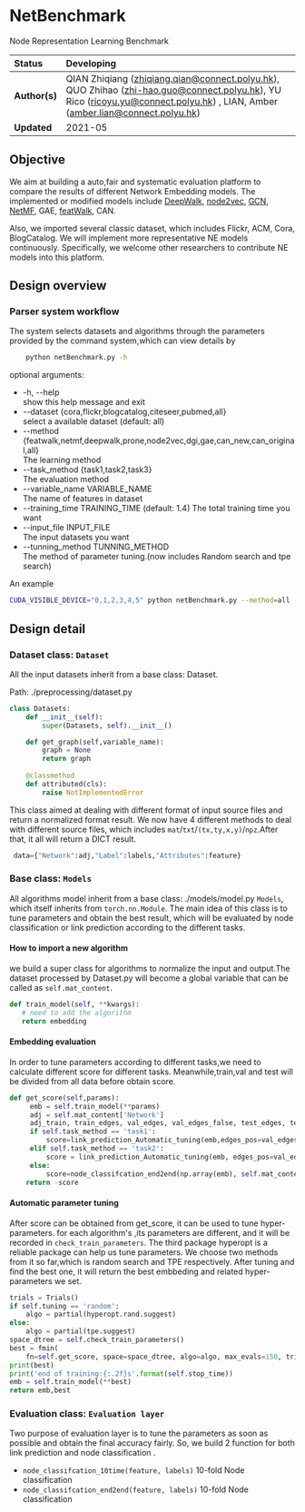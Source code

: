 # NetBenchmark
Node Representation Learning Benchmark


| Status        | Developing      |
:-------------- |:---------------------------------------------------- |
| **Author(s)** | QIAN Zhiqiang (zhiqiang.qian@connect.polyu.hk), QUO Zhihao (zhi-hao.guo@connect.polyu.hk), YU Rico (ricoyu.yu@connect.polyu.hk) , LIAN, Amber (amber.lian@connect.polyu.hk) |
| **Updated**   | 2021-05                                           |


## Objective

We aim at building a auto,fair and systematic evaluation platform to compare the results of different Network Embedding models. 
The implemented or modified models include [DeepWalk](https://github.com/phanein/deepwalk),  [node2vec](https://github.com/aditya-grover/node2vec), 
[GCN](https://github.com/tkipf/gcn), [NetMF](https://github.com/xptree/NetMF), GAE, [featWalk](https://github.com/xhuang31/FeatWalk_AAAI19), CAN.

Also, we imported several classic dataset, which includes Flickr, ACM, Cora, BlogCatalog.
We will implement more representative NE models continuously. 
Specifically, we welcome other researchers to contribute NE models into this platform.


## Design overview

### Parser system workflow

The system selects datasets and algorithms through the parameters provided by the command system,which can view details by
```bash
    python netBenchmark.py -h
```
optional arguments:

- -h, --help           
  show this help message and exit
-  --dataset {cora,flickr,blogcatalog,citeseer,pubmed,all}      
   select a available dataset (default: all)
-  --method {featwalk,netmf,deepwalk,prone,node2vec,dgi,gae,can_new,can_original,all}         
   The learning method
-  --task_method {task1,task2,task3}       
   The evaluation method
-  --variable_name VARIABLE_NAME        
   The name of features in dataset
-  --training_time TRAINING_TIME (default: 1.4)
   The total training time you want
-  --input_file INPUT_FILE      
   The input datasets you want
-  --tunning_method TUNNING_METHOD      
   The method of parameter tuning.(now includes Random search and tpe search)

An example
```bash
CUDA_VISIBLE_DEVICE="0,1,2,3,4,5" python netBenchmark.py --method=all --dataset=all --task_method=task1 --cuda_device=1 
```


## Design detail
### Dataset class: `Dataset`

All the input datasets inherit from a base class: Dataset.

Path:  ./preprocessing/dataset.py
```python
class Datasets:
    def __init__(self):
        super(Datasets, self).__init__()

    def get_graph(self,variable_name):
        graph = None
        return graph
    
    @classmethod
    def attributed(cls):
        raise NotImplementedError
```
This class aimed at dealing with different format of input source files and return a normalized format result. 
We now have 4 different methods to deal with different source files, which includes `mat`/`txt`/`(tx,ty,x,y)`/`npz`.After that, it all will return a DICT result.
```python
 data={"Network":adj,"Label":labels,"Attributes":feature}
```

### Base class: `Models`
All algorithms model inherit from a base class: ./models/model.py `Models`, which itself inherits from `torch.nn.Module`.
The main idea of this class is to tune parameters and obtain the best result, which will be evaluated by node classification or link prediction according to the different tasks.

#### How to import a new algorithm
we build a super class for algorithms to normalize the input and output.The dataset processed by Dataset.py will become a global variable that can be called as `self.mat_content`.

```python
def train_model(self, **kwargs):
   # need to add the algorithm
   return embedding
```
#### Embedding evaluation

In order to tune parameters according to different tasks,we need to calculate different score for different tasks. 
Meanwhile,train,val and test will be divided from all data before obtain score.
```python
def get_score(self,params):
     emb = self.train_model(**params)
     adj = self.mat_content['Network']
     adj_train, train_edges, val_edges, val_edges_false, test_edges, test_edges_false = pre.mask_val_test_edges(adj)
     if self.task_method == 'task1':
         score=link_prediction_Automatic_tuning(emb,edges_pos=val_edges,edges_neg=val_edges_false)
     elif self.task_method == 'task2':
         score = link_prediction_Automatic_tuning(emb, edges_pos=val_edges, edges_neg=val_edges_false)
     else:
         score=node_classifcation_end2end(np.array(emb), self.mat_content['Label'])
    return -score
```
#### Automatic parameter tuning
After score can be obtained from get_score, it can be used to tune hyper-parameters.
for each algorithm's ,its parameters are different, and it will be recorded in `check_train_parameters`.
The third package hyperopt is a reliable package can help us tune parameters.
We choose two methods from it so far,which is random search and TPE respectively.
After tuning and find the best one, it will return the best embbeding and related hyper-parameters we set.
```python
trials = Trials()
if self.tuning == 'random':
    algo = partial(hyperopt.rand.suggest)
else:
    algo = partial(tpe.suggest)
space_dtree = self.check_train_parameters()
best = fmin(
    fn=self.get_score, space=space_dtree, algo=algo, max_evals=150, trials=trials, timeout=self.stop_time)
print(best)
print('end of training:{:.2f}s'.format(self.stop_time))
emb = self.train_model(**best)
return emb,best
```

### Evaluation class: `Evaluation layer`
Two purpose of evaluation layer is to tune the parameters as soon as possible and obtain the final accuracy fairly.
So, we build 2 function for both link prediction and node classification .

- `node_classifcation_10time(feature, labels)` 10-fold Node classification
- `node_classifcation_end2end(feature, labels)` 10-fold Node classification
